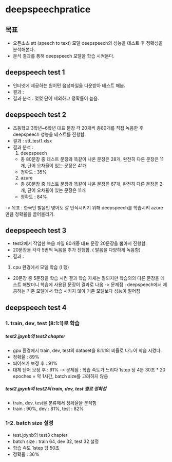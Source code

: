 # deepspeechpratice

## 목표
- 오픈소스 stt (speech to text) 모델 deepspeech의 성능을 테스트 후 정확성을 분석해본다.
- 분석 결과를 통해 deepspeech 모델을 학습 시켜본다.

## deepspeech test 1
- 인터넷에 제공하는 원어민 음성파일을 다운받아 테스트 해봄.
- 결과 : 
- 결과 분석 : 몇몇 단어 제외하고 정확률이 높음.

## deepspeech test 2
- 초등학교 3학년~6학년 대표 문장 각 20개씩 총80개를 직접 녹음한 후 deepspeech 성능을 테스트를 진행함.
- 결과 : stt_test1.xlsx
- 결과 분석 : 
  1. deepspeech
    - 총 80문장 중 테스트 문장과 똑같이 나온 문장은 28개, 완전히 다른 문장은 11개, 단어 오차율이 있는 문장은 41개
    - 정확도 : 35%
  2. azure 
    - 총 80문장 중 테스트 문장과 똑같이 나온 문장은 67개, 완전히 다른 문장은 2개, 단어 오차율이 있는 문장은 11개
    - 정확도 : 84%

-> 목표 : 한국인 발음인 영어도 잘 인식시키기 위해 deepspeech를 학습시켜 azure만큼 정확율을 끌어올리기.

## deepspeech test 3
- test2에서 작업한 녹음 파일 80개중 대표 문장 20문장을 뽑아서 진행함.
- 20문장을 각각 5번씩 녹음을 추가 진행함. ( 발음을 다양하게 녹음함)
- 결과 : 
1. cpu 환경에서 모델 학습 (I 행)
  - 20문장 중 5문장을 학습 시킨 결과 학습 자체는 잘되지만 학습외의 다른 문장을 테스트 해봤더니 학습에 사용된 문장이 결과로 나옴
  -> 문제점 : deepspeech에서 제공하는 기존 모델에서 학습 시키지 않아 기존 모델보다 성능이 떨어짐
  
## deepspeech test 4  
### 1. train, dev, test (8:1:1)로 학습
  ##### test2.jpynb의 test2 chapter
  - gpu 환경에서 train, dev, test의 dataset을 8:1:1의 비율로 나누어 학습 시켰다.
  - 정확율 : 89%
  - 띄어쓰기 보정 후 : 91%
  - 대체 단어 보정 후 : 91% 
  -> 문제점 : 학습 속도가 느리다 1step 당 4분 30초 * 20 epoches = 약 1시간, batch size를 고려하지 않음
  ##### test2.jpynb의 test2의 train, dev, test 별로 정확성 
  - train, dev, test을 분류해서 정확율을 분석함
  - train : 90%, dev : 81%, test : 82%
 ### 1-2. batch size 설정
  - test.jpynb의 test3 chapter
  - batch size : train 64, dev 32, test 32 설정 
  - 학습 속도 1step 당 50초
  - 정확율 : 36%


